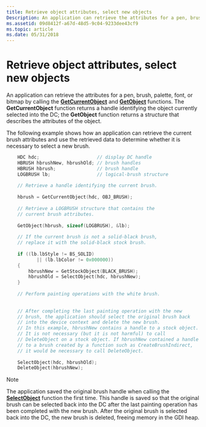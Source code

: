 ```yaml
---
title: Retrieve object attributes, select new objects
Description: An application can retrieve the attributes for a pen, brush, palette, font, or bitmap by calling the GetCurrentObject and GetObject functions.
ms.assetid: 09d8412f-a67d-48d5-9c04-9233dee43cf9
ms.topic: article
ms.date: 05/31/2018
---
```


# Retrieve object attributes, select new objects

An application can retrieve the attributes for a pen, brush, palette, font, or bitmap by calling the [**GetCurrentObject**](/windows/desktop/api/Wingdi/nf-wingdi-getcurrentobject) and [**GetObject**](/windows/desktop/api/Wingdi/nf-wingdi-getobject) functions. The **GetCurrentObject** function returns a handle identifying the object currently selected into the DC; the **GetObject** function returns a structure that describes the attributes of the object.

The following example shows how an application can retrieve the current brush attributes and use the retrieved data to determine whether it is necessary to select a new brush.


```C++
    HDC hdc;                     // display DC handle  
    HBRUSH hbrushNew, hbrushOld; // brush handles  
    HBRUSH hbrush;               // brush handle  
    LOGBRUSH lb;                 // logical-brush structure  
 
    // Retrieve a handle identifying the current brush.  
 
    hbrush = GetCurrentObject(hdc, OBJ_BRUSH); 
 
    // Retrieve a LOGBRUSH structure that contains the  
    // current brush attributes.  
 
    GetObject(hbrush, sizeof(LOGBRUSH), &lb); 
 
    // If the current brush is not a solid-black brush,  
    // replace it with the solid-black stock brush.  
 
    if ((lb.lbStyle != BS_SOLID) 
           || (lb.lbColor != 0x000000)) 
    { 
        hbrushNew = GetStockObject(BLACK_BRUSH); 
        hbrushOld = SelectObject(hdc, hbrushNew); 
    } 
 
    // Perform painting operations with the white brush.  
 
 
    // After completing the last painting operation with the new  
    // brush, the application should select the original brush back  
    // into the device context and delete the new brush.  
    // In this example, hbrushNew contains a handle to a stock object.  
    // It is not necessary (but it is not harmful) to call  
    // DeleteObject on a stock object. If hbrushNew contained a handle  
    // to a brush created by a function such as CreateBrushIndirect,  
    // it would be necessary to call DeleteObject.  
 
    SelectObject(hdc, hbrushOld); 
    DeleteObject(hbrushNew); 
```



> [!Note]
>
> The application saved the original brush handle when calling the [**SelectObject**](/windows/desktop/api/Wingdi/nf-wingdi-selectobject) function the first time. This handle is saved so that the original brush can be selected back into the DC after the last painting operation has been completed with the new brush. After the original brush is selected back into the DC, the new brush is deleted, freeing memory in the GDI heap.

 

 

 



